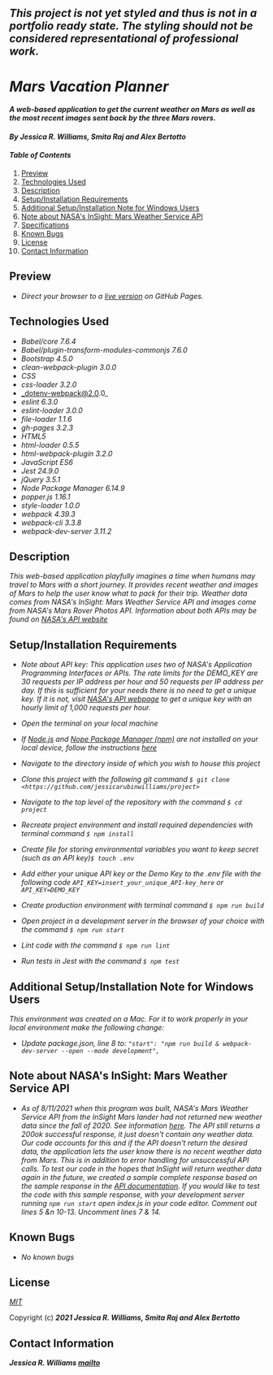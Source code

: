 ## _This project is not yet styled and thus is not in a portfolio ready state. The styling should not be considered representational of professional work._

# _Mars Vacation Planner_

#### _A web-based application to get the current weather on Mars as well as the most recent images sent back by the three Mars rovers._

#### _By **Jessica R. Williams, Smita Raj and Alex Bertotto**_

#### _Table of Contents_

1. [Preview](#preview)
2. [Technologies Used](#technologies)
3. [Description](#description)
4. [Setup/Installation Requirements](#setup)
5. [Additional Setup/Installation Note for Windows Users](#windows)
6. [Note about NASA's InSight: Mars Weather Service API](#weather-api)
7. [Specifications](#specs)
8. [Known Bugs](#bugs)
9. [License](#license)
10. [Contact Information](#contact)

## Preview <a id="preview"></a>

* _Direct your browser to a [live version](https://jessicarubinwilliams.github.io/mars-vacation-planner) on GitHub Pages._

## Technologies Used <a id="technologies"></a>

* _Babel/core 7.6.4_
* _Babel/plugin-transform-modules-commonjs 7.6.0_
* _Bootstrap 4.5.0_
* _clean-webpack-plugin 3.0.0_
* _CSS_
* _css-loader 3.2.0_
* _dotenv-webpack@2.0.0_
* _eslint 6.3.0_
* _eslint-loader 3.0.0_
* _file-loader 1.1.6_
* _gh-pages 3.2.3_
* _HTML5_
* _html-loader 0.5.5_
* _html-webpack-plugin 3.2.0_
* _JavaScript ES6_
* _Jest 24.9.0_
* _jQuery 3.5.1_
* _Node Package Manager 6.14.9_
* _popper.js 1.16.1_
* _style-loader 1.0.0_
* _webpack 4.39.3_
* _webpack-cli 3.3.8_
* _webpack-dev-server 3.11.2_

## Description <a id="description"></a>

_This web-based application playfully imagines a time when humans may travel to Mars with a short journey. It provides recent weather and images of Mars to help the user know what to pack for their trip. Weather data comes from NASA's InSight: Mars Weather Service API and images come from NASA's Mars Rover Photos API. Information about both APIs may be found on [NASA's API website](https://api.nasa.gov/)_

## Setup/Installation Requirements <a id="setup"></a>

* _Note about API key: This application uses two of NASA's Application Programming Interfaces or APIs. The rate limits for the DEMO_KEY are 30 requests per IP address per hour and 50 requests per IP address per day. If this is sufficient for your needs there is no need to get a unique key. If it is not, visit [NASA's API webpage](https://api.nasa.gov/) to get a unique key with an hourly limit of 1,000 requests per hour._

* _Open the terminal on your local machine_
* _If [Node.js](https://nodejs.org/en/) and [Nope Package Manager (npm)](https://www.npmjs.com/) are not installed on your local device, follow the instructions [here](https://www.learnhowtoprogram.com/intermediate-javascript/getting-started-with-javascript/installing-node-js)_
* _Navigate to the directory inside of which you wish to house this project_
* _Clone this project with the following git command `$ git clone <https://github.com/jessicarubinwilliams/project>`_
* _Navigate to the top level of the repository with the command `$ cd project`_
* _Recreate project environment and install required dependencies with terminal command `$ npm install`_
* _Create file for storing environmental variables you want to keep secret (such as an API key)`$ touch .env`_
* _Add either your unique API key or the Demo Key to the .env file with the following code `API_KEY=insert_your_unique_API-key_here` or `API_KEY=DEMO_KEY`_
* _Create production environment with terminal command `$ npm run build`_
* _Open project in a development server in the browser of your choice with the command `$ npm run start`_
* _Lint code with the command `$ npm run lint`_
* _Run tests in Jest with the command `$ npm test`_

## Additional Setup/Installation Note for Windows Users <a id="windows"></a>

_This environment was created on a Mac. For it to work properly in your local environment make the following change:_
* _Update package.json, line 8 to: `"start": "npm run build & webpack-dev-server --open --mode development",`_

## Note about NASA's InSight: Mars Weather Service API <a id="weather-api"><a>
* _As of 8/11/2021 when this program was built, NASA's Mars Weather Service API from the InSight Mars lander had not returned new weather data since the fall of 2020. See information [here](https://mars.nasa.gov/insight/weather/). The API still returns a 200ok successful response, it just doesn't contain any weather data. Our code accounts for this and if the API doesn't return the desired data, the application lets the user know there is no recent weather data from Mars. This is in addition to error handling for unsuccessful API calls. To test our code in the hopes that InSight will return weather data again in the future, we created a sample complete response based on the sample response in the [API documentation](https://api.nasa.gov/assets/insight/InSight%20Weather%20API%20Documentation.pdf). If you would like to test the code with this sample response, with your development server running `npm run start` open index.js in your code editor. Comment out lines 5 &n 10-13. Uncomment lines 7 & 14._

## Known Bugs <a id="bugs"></a>
* _No known bugs_

## License <a id="license"></a>
*[MIT](https://choosealicense.com/licenses/mit/)*

Copyright (c) **_2021 Jessica R. Williams, Smita Raj and Alex Bertotto_**

## Contact Information <a id="contact"></a>
**_Jessica R. Williams [mailto](mailto:jessicarubinwilliams@gmail.com)_**